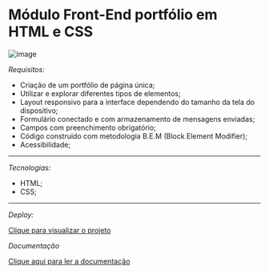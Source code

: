 # Módulo Front-End portfólio em HTML e CSS
  ![image](https://github.com/andreisissi/New-Portfolio/assets/108301269/495ae96f-d0bc-465b-9e09-f81799ca8f96)
  
  
*Requisitos:* 

- Criação de um portfólio de página única;
- Utilizar e explorar diferentes tipos de elementos;
- Layout responsivo para a interface dependendo do tamanho da tela do dispositivo;
- Formulário conectado e com armazenamento de mensagens enviadas;
- Campos com preenchimento obrigatório;
- Código construido com metodologia B.E.M (Block Element Modifier);
- Acessibilidade;

***

*Tecnologias:*

- HTML;
- CSS;

***

*Deploy:*

<a href="https://andreisissi.github.io/New-Portfolio/index.html" target="_blank" rel="noreferrer">Clique para visualizar o projeto<a/>

*Documentação*

<a href="https://clover-scorpio-ec1.notion.site/Documenta-o-50865fa8aa2e43019f6dc1d374672858" target="_blank" rel="noreferrer">Clique aqui para ler a documentação<a/>

